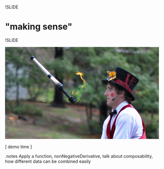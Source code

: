 !SLIDE
# "making sense" #

!SLIDE

![demonstration](juggling_fire.jpg)

[ demo time ] 

.notes Apply a function, nonNegativeDerivative, talk about composability, how different data can be combined easily
